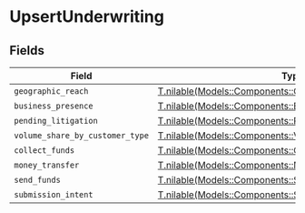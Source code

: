 # UpsertUnderwriting


## Fields

| Field                                                                                                        | Type                                                                                                         | Required                                                                                                     | Description                                                                                                  |
| ------------------------------------------------------------------------------------------------------------ | ------------------------------------------------------------------------------------------------------------ | ------------------------------------------------------------------------------------------------------------ | ------------------------------------------------------------------------------------------------------------ |
| `geographic_reach`                                                                                           | [T.nilable(Models::Components::GeographicReach)](../../models/shared/geographicreach.md)                     | :heavy_minus_sign:                                                                                           | N/A                                                                                                          |
| `business_presence`                                                                                          | [T.nilable(Models::Components::BusinessPresence)](../../models/shared/businesspresence.md)                   | :heavy_minus_sign:                                                                                           | N/A                                                                                                          |
| `pending_litigation`                                                                                         | [T.nilable(Models::Components::PendingLitigation)](../../models/shared/pendinglitigation.md)                 | :heavy_minus_sign:                                                                                           | N/A                                                                                                          |
| `volume_share_by_customer_type`                                                                              | [T.nilable(Models::Components::VolumeShareByCustomerType)](../../models/shared/volumesharebycustomertype.md) | :heavy_minus_sign:                                                                                           | N/A                                                                                                          |
| `collect_funds`                                                                                              | [T.nilable(Models::Components::CollectFunds)](../../models/shared/collectfunds.md)                           | :heavy_minus_sign:                                                                                           | N/A                                                                                                          |
| `money_transfer`                                                                                             | [T.nilable(Models::Components::MoneyTransfer)](../../models/shared/moneytransfer.md)                         | :heavy_minus_sign:                                                                                           | N/A                                                                                                          |
| `send_funds`                                                                                                 | [T.nilable(Models::Components::SendFunds)](../../models/shared/sendfunds.md)                                 | :heavy_minus_sign:                                                                                           | N/A                                                                                                          |
| `submission_intent`                                                                                          | [T.nilable(Models::Components::SubmissionIntent)](../../models/shared/submissionintent.md)                   | :heavy_minus_sign:                                                                                           | N/A                                                                                                          |